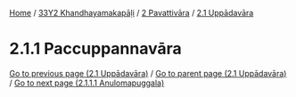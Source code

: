 
[Home](/) / [33Y2 Khandhayamakapāḷi](../../../33Y2.md) / [2 Pavattivāra](../../2.md) / [2.1 Uppādavāra](../2.1.md)

# 2.1.1 Paccuppannavāra


[Go to previous page (2.1 Uppādavāra)](../2.1.md) / [Go to parent page (2.1 Uppādavāra)](../2.1.md) / [Go to next page (2.1.1.1 Anulomapuggala)](2.1.1/2.1.1.1.md)


